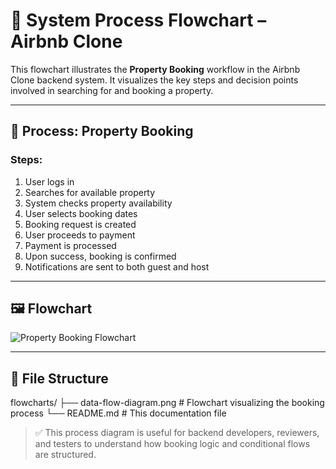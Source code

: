 # 🔁 System Process Flowchart – Airbnb Clone

This flowchart illustrates the **Property Booking** workflow in the Airbnb Clone backend system. It visualizes the key steps and decision points involved in searching for and booking a property.

---

## 🎯 Process: Property Booking

### Steps:
1. User logs in
2. Searches for available property
3. System checks property availability
4. User selects booking dates
5. Booking request is created
6. User proceeds to payment
7. Payment is processed
8. Upon success, booking is confirmed
9. Notifications are sent to both guest and host

---

## 🖼️ Flowchart

![Property Booking Flowchart](/data-flow-diagram.png)

---

## 📁 File Structure

flowcharts/
├── data-flow-diagram.png # Flowchart visualizing the booking process
└── README.md # This documentation file


> ✅ This process diagram is useful for backend developers, reviewers, and testers to understand how booking logic and conditional flows are structured.
